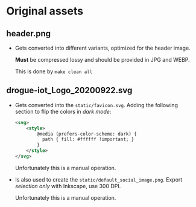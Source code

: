 # Original assets

## header.png

* Gets converted into different variants, optimized for the header image.
  
  **Must** be compressed lossy and should be provided in JPG and WEBP.
  
  This is done by `make clean all`

## drogue-iot_Logo_20200922.svg

* Gets converted into the `static/favicon.svg`. Adding the following section to flip the colors in *dark mode*:

    ~~~xml
    <svg>
        <style>
            @media (prefers-color-scheme: dark) {
              path { fill: #ffffff !important; }
            }
        </style>
    </svg>
    ~~~
  
  Unfortunately this is a manual operation.

* Is also used to create the `static/default_social_image.png`. Export *selection only* with Inkscape, use 300 DPI.

  Unfortunately this is a manual operation.
